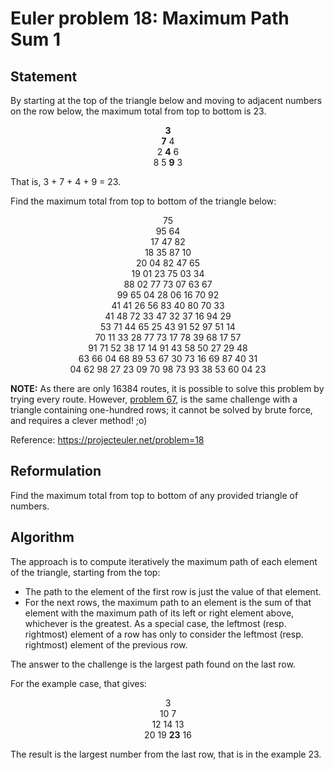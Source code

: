 # Euler problem 18: Maximum Path Sum 1

## Statement

By starting at the top of the triangle below and moving to adjacent numbers on
the row below, the maximum total from top to bottom is $23$.

<p style="text-align:center" class="monospace center">
<b>3</b><br>
<b>7</b> 4<br>
2 <b>4</b> 6<br>
8 5 <b>9</b> 3</p>

That is, 3 + 7 + 4 + 9 = 23.

Find the maximum total from top to bottom of the triangle below:

<p style="text-align:center" class="monospace center">
75<br>
95 64<br>
17 47 82<br>
18 35 87 10<br>
20 04 82 47 65<br>
19 01 23 75 03 34<br>
88 02 77 73 07 63 67<br>
99 65 04 28 06 16 70 92<br>
41 41 26 56 83 40 80 70 33<br>
41 48 72 33 47 32 37 16 94 29<br>
53 71 44 65 25 43 91 52 97 51 14<br>
70 11 33 28 77 73 17 78 39 68 17 57<br>
91 71 52 38 17 14 91 43 58 50 27 29 48<br>
63 66 04 68 89 53 67 30 73 16 69 87 40 31<br>
04 62 98 27 23 09 70 98 73 93 38 53 60 04 23</p>

<b>NOTE:</b> As there are only $16384$ routes, it is possible to solve this
problem by trying every route. However, [problem 67](euler-0067.md), is
the same challenge with a triangle containing one-hundred rows; it cannot be
solved by brute force, and requires a clever method! ;o)

Reference: https://projecteuler.net/problem=18

## Reformulation 

Find the maximum total from top to bottom of any provided triangle of numbers.

## Algorithm 

The approach is to compute iteratively the maximum path of each element of the
triangle, starting from the top:
   * The path to the element of the first row is just the value of that element. 
   * For the next rows, the maximum path to an element is the sum of that
element with the maximum path of its left or right element above, whichever is
the greatest. As a special case, the leftmost (resp. rightmost) element of a row
has only to consider the leftmost (resp. rightmost) element of the previous row.

The answer to the challenge is the largest path found on the last row.

For the example case, that gives:
<p style="text-align:center" class="monospace center">
3<br>
10 7<br>
12 14 13<br>
20 19 <b>23</b> 16</p>

The result is the largest number from the last row, that is in the example 23.